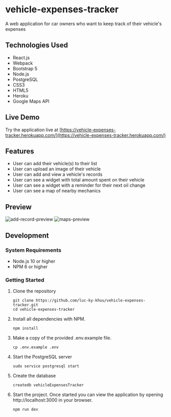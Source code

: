 # vehicle-expenses-tracker
A web application for car owners who want to keep track of their vehicle's expenses

## Technologies Used
- React.js
- Webpack
- Bootstrap 5
- Node.js
- PostgreSQL
- CSS3
- HTML5
- Heroku
- Google Maps API

## Live Demo
Try the application live at [https://vehicle-expenses-tracker.herokuapp.com/](https://vehicle-expenses-tracker.herokuapp.com/)

## Features
- User can add their vehicle(s) to their list
- User can upload an image of their vehicle
- User can add and view a vehicle's records
- User can see a widget with total amount spent on their vehicle
- User can see a widget with a reminder for their next oil change
- User can see a map of nearby mechanics

## Preview
![add-record-preview](https://user-images.githubusercontent.com/48267398/166075504-07e8c264-87b2-4e73-a77a-afb8c492682e.gif)
![maps-preview](https://user-images.githubusercontent.com/48267398/166075509-9eb7fea1-045b-4c9f-8358-7e140718ff89.gif)

## Development

### System Requirements
- Node.js 10 or higher
- NPM 6 or higher

### Getting Started
1. Clone the repository
    ```shell
    git clone https://github.com/luc-ky-khuu/vehicle-expenses-tracker.git
    cd vehicle-expenses-tracker
    ```
2. Install all dependencies with NPM.
    ```shell
    npm install
    ```
3. Make a copy of the provided .env.example file.
    ```shell
    cp .env.example .env
    ```
4. Start the PostgreSQL server
    ```shell
    sudo service postgresql start
    ```
6. Create the database
    ```shell
    createdb vehicleExpensesTracker
    ```
7. Start the project. Once started you can view the application by opening http://localhost:3000 in your browser.
    ```shell
    npm run dev
    ```

